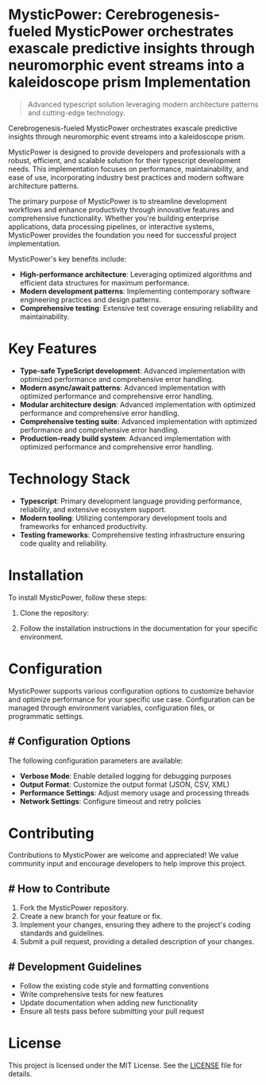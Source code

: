 <!-- fallback_MysticPower_20250805194302_73750 -->

# MysticPower: Cerebrogenesis-fueled MysticPower orchestrates exascale predictive insights through neuromorphic event streams into a kaleidoscope prism Implementation
> Advanced typescript solution leveraging modern architecture patterns and cutting-edge technology.

Cerebrogenesis-fueled MysticPower orchestrates exascale predictive insights through neuromorphic event streams into a kaleidoscope prism.

MysticPower is designed to provide developers and professionals with a robust, efficient, and scalable solution for their typescript development needs. This implementation focuses on performance, maintainability, and ease of use, incorporating industry best practices and modern software architecture patterns.

The primary purpose of MysticPower is to streamline development workflows and enhance productivity through innovative features and comprehensive functionality. Whether you're building enterprise applications, data processing pipelines, or interactive systems, MysticPower provides the foundation you need for successful project implementation.

MysticPower's key benefits include:

* **High-performance architecture**: Leveraging optimized algorithms and efficient data structures for maximum performance.
* **Modern development patterns**: Implementing contemporary software engineering practices and design patterns.
* **Comprehensive testing**: Extensive test coverage ensuring reliability and maintainability.

# Key Features

* **Type-safe TypeScript development**: Advanced implementation with optimized performance and comprehensive error handling.
* **Modern async/await patterns**: Advanced implementation with optimized performance and comprehensive error handling.
* **Modular architecture design**: Advanced implementation with optimized performance and comprehensive error handling.
* **Comprehensive testing suite**: Advanced implementation with optimized performance and comprehensive error handling.
* **Production-ready build system**: Advanced implementation with optimized performance and comprehensive error handling.

# Technology Stack

* **Typescript**: Primary development language providing performance, reliability, and extensive ecosystem support.
* **Modern tooling**: Utilizing contemporary development tools and frameworks for enhanced productivity.
* **Testing frameworks**: Comprehensive testing infrastructure ensuring code quality and reliability.

# Installation

To install MysticPower, follow these steps:

1. Clone the repository:


2. Follow the installation instructions in the documentation for your specific environment.

# Configuration

MysticPower supports various configuration options to customize behavior and optimize performance for your specific use case. Configuration can be managed through environment variables, configuration files, or programmatic settings.

## # Configuration Options

The following configuration parameters are available:

* **Verbose Mode**: Enable detailed logging for debugging purposes
* **Output Format**: Customize the output format (JSON, CSV, XML)
* **Performance Settings**: Adjust memory usage and processing threads
* **Network Settings**: Configure timeout and retry policies

# Contributing

Contributions to MysticPower are welcome and appreciated! We value community input and encourage developers to help improve this project.

## # How to Contribute

1. Fork the MysticPower repository.
2. Create a new branch for your feature or fix.
3. Implement your changes, ensuring they adhere to the project's coding standards and guidelines.
4. Submit a pull request, providing a detailed description of your changes.

## # Development Guidelines

* Follow the existing code style and formatting conventions
* Write comprehensive tests for new features
* Update documentation when adding new functionality
* Ensure all tests pass before submitting your pull request

# License

This project is licensed under the MIT License. See the [LICENSE](https://github.com/QOZU/MysticPower/blob/main/LICENSE) file for details.
